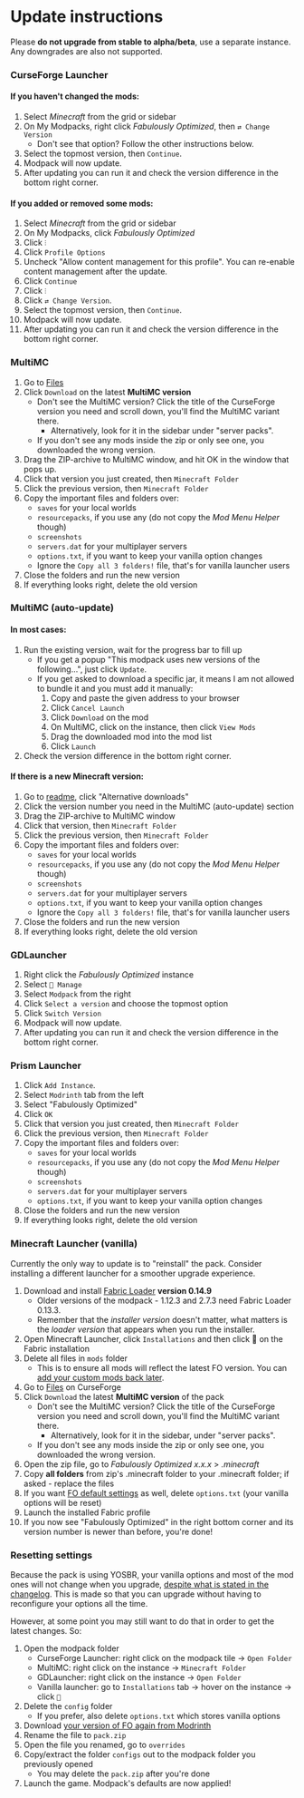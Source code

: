 # Update instructions

Please __do not upgrade from stable to alpha/beta__, use a separate instance. Any downgrades are also not supported.

### CurseForge Launcher

#### If you haven't changed the mods:

1. Select _Minecraft_ from the grid or sidebar
2. On My Modpacks, right click _Fabulously Optimized_, then `⇄ Change Version`
   * Don't see that option? Follow the other instructions below.
3. Select the topmost version, then `Continue`.
4. Modpack will now update.
5. After updating you can run it and check the version difference in the bottom right corner.

#### If you added or removed some mods:

1. Select _Minecraft_ from the grid or sidebar
2. On My Modpacks, click _Fabulously Optimized_
3. Click `⫶`
4. Click `Profile Options`
5. Uncheck "Allow content management for this profile". You can re-enable content management after the update.
6. Click `Continue`
7. Click `⫶`
8. Click `⇄ Change Version`.
9. Select the topmost version, then `Continue`.
10. Modpack will now update.
11. After updating you can run it and check the version difference in the bottom right corner.

### MultiMC

1. Go to [Files](https://www.curseforge.com/minecraft/modpacks/fabulously-optimized/files)
2. Click `Download` on the latest **MultiMC version**
   * Don't see the MultiMC version? Click the title of the CurseForge version you need and scroll down, you'll find the MultiMC variant there.
     * Alternatively, look for it in the sidebar under "server packs".
   * If you don't see any mods inside the zip or only see one, you downloaded the wrong version.
3. Drag the ZIP-archive to MultiMC window, and hit OK in the window that pops up.
4. Click that version you just created, then `Minecraft Folder`
5. Click the previous version, then `Minecraft Folder`
6. Copy the important files and folders over:
   * `saves` for your local worlds
   * `resourcepacks`, if you use any (do not copy the _Mod Menu Helper_ though)
   * `screenshots`
   * `servers.dat` for your multiplayer servers
   * `options.txt`, if you want to keep your vanilla option changes
   * Ignore the `Copy all 3 folders!` file, that's for vanilla launcher users 
7. Close the folders and run the new version
8. If everything looks right, delete the old version

### MultiMC (auto-update)

#### In most cases:

1. Run the existing version, wait for the progress bar to fill up
   * If you get a popup "This modpack uses new versions of the following...", just click `Update`.
   * If you get asked to download a specific jar, it means I am not allowed to bundle it and you must add it manually:
      1. Copy and paste the given address to your browser
      2. Click `Cancel Launch`
      3. Click `Download` on the mod
      4. On MultiMC, click on the instance, then click `View Mods`
      5. Drag the downloaded mod into the mod list
      6. Click `Launch`
2. Check the version difference in the bottom right corner.

#### If there is a new Minecraft version:

1. Go to [readme](https://github.com/Fabulously-Optimized/fabulously-optimized#downloads), click "Alternative downloads"
2. Click the version number you need in the MultiMC (auto-update) section
3. Drag the ZIP-archive to MultiMC window
4. Click that version, then `Minecraft Folder`
5. Click the previous version, then `Minecraft Folder`
6. Copy the important files and folders over:
   * `saves` for your local worlds
   * `resourcepacks`, if you use any (do not copy the _Mod Menu Helper_ though)
   * `screenshots`
   * `servers.dat` for your multiplayer servers
   * `options.txt`, if you want to keep your vanilla option changes
   * Ignore the `Copy all 3 folders!` file, that's for vanilla launcher users 
7. Close the folders and run the new version
8. If everything looks right, delete the old version

### GDLauncher

1. Right click the _Fabulously Optimized_ instance
2. Select `🔧 Manage`
3. Select `Modpack` from the right
4. Click `Select a version` and choose the topmost option
5. Click `Switch Version`
6. Modpack will now update.
7. After updating you can run it and check the version difference in the bottom right corner.

### Prism Launcher

1. Click `Add Instance`.
2. Select `Modrinth` tab from the left
3. Select "Fabulously Optimized"
4. Click `OK`
5. Click that version you just created, then `Minecraft Folder`
6. Click the previous version, then `Minecraft Folder`
7. Copy the important files and folders over:
   * `saves` for your local worlds
   * `resourcepacks`, if you use any (do not copy the _Mod Menu Helper_ though)
   * `screenshots`
   * `servers.dat` for your multiplayer servers
   * `options.txt`, if you want to keep your vanilla option changes
8. Close the folders and run the new version
9. If everything looks right, delete the old version

### Minecraft Launcher (vanilla)

Currently the only way to update is to "reinstall" the pack. Consider installing a different launcher for a smoother upgrade experience.

1. Download and install [Fabric Loader](https://fabricmc.net/use/) **version 0.14.9**
   * Older versions of the modpack - 1.12.3 and 2.7.3 need Fabric Loader 0.13.3.
   * Remember that the _installer version_ doesn't matter, what matters is the _loader version_ that appears when you run the installer.
2. Open Minecraft Launcher, click `Installations` and then click 📂 on the Fabric installation
3. Delete all files in `mods` folder
   * This is to ensure all mods will reflect the latest FO version. You can [add your custom mods back later](adding-more-mods.md).
4. Go to [Files](https://www.curseforge.com/minecraft/modpacks/fabulously-optimized/files) on CurseForge
5. Click `Download` the latest **MultiMC version** of the pack
   * Don't see the MultiMC version? Click the title of the CurseForge version you need and scroll down, you'll find the MultiMC variant there.
      * Alternatively, look for it in the sidebar, under "server packs".
   * If you don't see any mods inside the zip or only see one, you downloaded the wrong version.
6. Open the zip file, go to _Fabulously Optimized x.x.x_ > _.minecraft_
7. Copy **all folders** from zip's .minecraft folder to your .minecraft folder; if asked - replace the files
8. If you want [FO default settings](changed-options.md) as well, delete `options.txt` (your vanilla options will be reset)
9. Launch the installed Fabric profile
10. If you now see "Fabulously Optimized" in the right bottom corner and its version number is newer than before, you're done!

### Resetting settings

Because the pack is using YOSBR, your vanilla options and most of the mod ones will not change when you upgrade, [despite what is stated in the changelog](https://github.com/Fabulously-Optimized/fabulously-optimized/blob/main/CHANGELOG.md). This is made so that you can upgrade without having to reconfigure your options all the time. 

However, at some point you may still want to do that in order to get the latest changes. So:

1. Open the modpack folder
   * CurseForge Launcher: right click on the modpack tile -> `Open Folder`
   * MultiMC: right click on the instance -> `Minecraft Folder`
   * GDLauncher: right click on the instance -> `Open Folder`
   * Vanilla launcher: go to `Installations` tab -> hover on the instance -> click `📁`
2. Delete the `config` folder
   * If you prefer, also delete `options.txt` which stores vanilla options
3. Download [your version of FO again from Modrinth](https://modrinth.com/modpack/fabulously-optimized/versions)
4. Rename the file to `pack.zip`
5. Open the file you renamed, go to `overrides`
6. Copy/extract the folder `configs` out to the modpack folder you previously opened
   * You may delete the `pack.zip` after you're done
7. Launch the game. Modpack's defaults are now applied!
